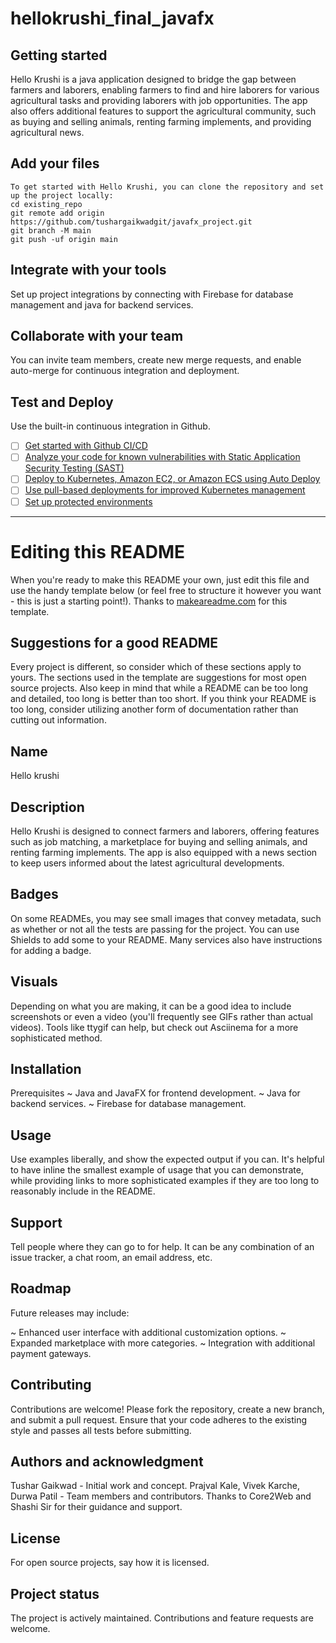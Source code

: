 # hellokrushi_final_javafx



## Getting started

Hello Krushi is a java application designed to bridge the gap between farmers and laborers, enabling farmers to find and hire laborers for various agricultural tasks and providing laborers with job opportunities. The app also offers additional features to support the agricultural community, such as buying and selling animals, renting farming implements, and providing agricultural news.

## Add your files

```
To get started with Hello Krushi, you can clone the repository and set up the project locally:
cd existing_repo
git remote add origin https://github.com/tushargaikwadgit/javafx_project.git
git branch -M main
git push -uf origin main

```

## Integrate with your tools

Set up project integrations by connecting with Firebase for database management and java for backend services.

## Collaborate with your team

You can invite team members, create new merge requests, and enable auto-merge for continuous integration and deployment.

## Test and Deploy

Use the built-in continuous integration in Github.

- [ ] [Get started with Github CI/CD](https://docs.github.com/ee/ci/quick_start/index.html)
- [ ] [Analyze your code for known vulnerabilities with Static Application Security Testing (SAST)](https://docs.github.com/ee/user/application_security/sast/)
- [ ] [Deploy to Kubernetes, Amazon EC2, or Amazon ECS using Auto Deploy](https://docs.github.com/ee/topics/autodevops/requirements.html)
- [ ] [Use pull-based deployments for improved Kubernetes management](https://docs.github.com/ee/user/clusters/agent/)
- [ ] [Set up protected environments](https://docs.github.com/ee/ci/environments/protected_environments.html)

***

# Editing this README

When you're ready to make this README your own, just edit this file and use the handy template below (or feel free to structure it however you want - this is just a starting point!). Thanks to [makeareadme.com](https://www.makeareadme.com/) for this template.

## Suggestions for a good README

Every project is different, so consider which of these sections apply to yours. The sections used in the template are suggestions for most open source projects. Also keep in mind that while a README can be too long and detailed, too long is better than too short. If you think your README is too long, consider utilizing another form of documentation rather than cutting out information.

## Name
Hello krushi

## Description
Hello Krushi is designed to connect farmers and laborers, offering features such as job matching, a marketplace for buying and selling animals, and renting farming implements. The app is also equipped with a news section to keep users informed about the latest agricultural developments.

## Badges
On some READMEs, you may see small images that convey metadata, such as whether or not all the tests are passing for the project. You can use Shields to add some to your README. Many services also have instructions for adding a badge.

## Visuals
Depending on what you are making, it can be a good idea to include screenshots or even a video (you'll frequently see GIFs rather than actual videos). Tools like ttygif can help, but check out Asciinema for a more sophisticated method.

## Installation
Prerequisites
~ Java and JavaFX for frontend development.
~ Java for backend services.
~ Firebase for database management.

## Usage
Use examples liberally, and show the expected output if you can. It's helpful to have inline the smallest example of usage that you can demonstrate, while providing links to more sophisticated examples if they are too long to reasonably include in the README.

## Support
Tell people where they can go to for help. It can be any combination of an issue tracker, a chat room, an email address, etc.

## Roadmap
Future releases may include:

~ Enhanced user interface with additional customization options.
~ Expanded marketplace with more categories.
~ Integration with additional payment gateways.

## Contributing
Contributions are welcome! Please fork the repository, create a new branch, and submit a pull request. Ensure that your code adheres to the existing style and passes all tests before submitting.

## Authors and acknowledgment
Tushar Gaikwad - Initial work and concept.
Prajval Kale, Vivek Karche, Durwa Patil - Team members and contributors.
Thanks to Core2Web and Shashi Sir for their guidance and support.

## License
For open source projects, say how it is licensed.

## Project status
The project is actively maintained. Contributions and feature requests are welcome.
